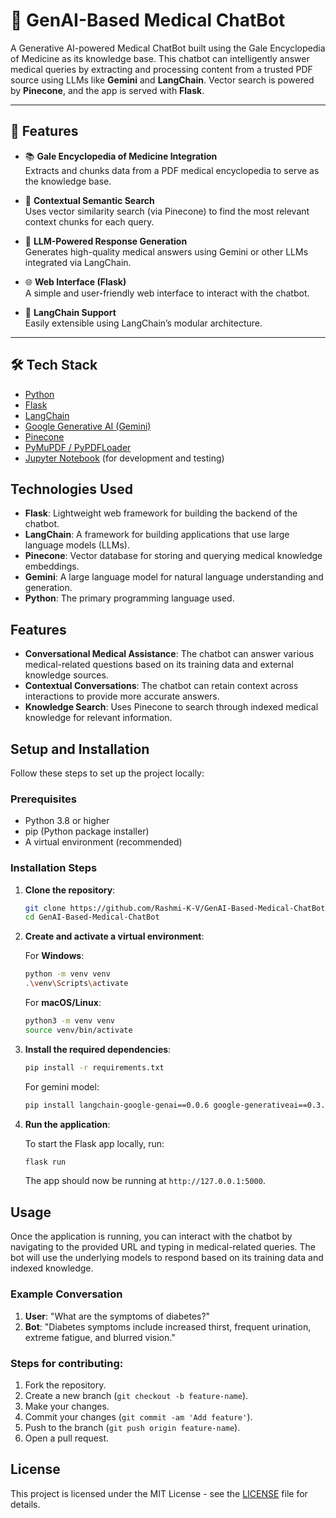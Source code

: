 # 🧠 GenAI-Based Medical ChatBot

A Generative AI-powered Medical ChatBot built using the Gale Encyclopedia of Medicine as its knowledge base. This chatbot can intelligently answer medical queries by extracting and processing content from a trusted PDF source using LLMs like **Gemini** and **LangChain**. Vector search is powered by **Pinecone**, and the app is served with **Flask**.

---

## 🚀 Features

- 📚 **Gale Encyclopedia of Medicine Integration**  
  Extracts and chunks data from a PDF medical encyclopedia to serve as the knowledge base.

- 🔎 **Contextual Semantic Search**  
  Uses vector similarity search (via Pinecone) to find the most relevant context chunks for each query.

- 💬 **LLM-Powered Response Generation**  
  Generates high-quality medical answers using Gemini or other LLMs integrated via LangChain.

- 🌐 **Web Interface (Flask)**  
  A simple and user-friendly web interface to interact with the chatbot.

- 🧠 **LangChain Support**  
  Easily extensible using LangChain’s modular architecture.

---

## 🛠️ Tech Stack

- [Python](https://www.python.org/)
- [Flask](https://flask.palletsprojects.com/)
- [LangChain](https://www.langchain.com/)
- [Google Generative AI (Gemini)](https://ai.google.dev/)
- [Pinecone](https://www.pinecone.io/)
- [PyMuPDF / PyPDFLoader](https://pypi.org/project/pymupdf/)
- [Jupyter Notebook](https://jupyter.org/) (for development and testing)

## Technologies Used

- **Flask**: Lightweight web framework for building the backend of the chatbot.
- **LangChain**: A framework for building applications that use large language models (LLMs).
- **Pinecone**: Vector database for storing and querying medical knowledge embeddings.
- **Gemini**: A large language model for natural language understanding and generation.
- **Python**: The primary programming language used.

## Features

- **Conversational Medical Assistance**: The chatbot can answer various medical-related questions based on its training data and external knowledge sources.
- **Contextual Conversations**: The chatbot can retain context across interactions to provide more accurate answers.
- **Knowledge Search**: Uses Pinecone to search through indexed medical knowledge for relevant information.

## Setup and Installation

Follow these steps to set up the project locally:

### Prerequisites

- Python 3.8 or higher
- pip (Python package installer)
- A virtual environment (recommended)

### Installation Steps

1. **Clone the repository**:

   ```bash
   git clone https://github.com/Rashmi-K-V/GenAI-Based-Medical-ChatBot.git
   cd GenAI-Based-Medical-ChatBot
   ```

2. **Create and activate a virtual environment**:

   For **Windows**:

   ```bash
   python -m venv venv
   .\venv\Scripts\activate
   ```

   For **macOS/Linux**:

   ```bash
   python3 -m venv venv
   source venv/bin/activate
   ```

3. **Install the required dependencies**:

   ```bash
   pip install -r requirements.txt
   ```

   For gemini model:

   ```bash
   pip install langchain-google-genai==0.0.6 google-generativeai==0.3.2
   ```

4. **Run the application**:

   To start the Flask app locally, run:

   ```bash
   flask run
   ```

   The app should now be running at `http://127.0.0.1:5000`.

## Usage

Once the application is running, you can interact with the chatbot by navigating to the provided URL and typing in medical-related queries. The bot will use the underlying models to respond based on its training data and indexed knowledge.

### Example Conversation

1. **User**: "What are the symptoms of diabetes?"
2. **Bot**: "Diabetes symptoms include increased thirst, frequent urination, extreme fatigue, and blurred vision."

### Steps for contributing:

1. Fork the repository.
2. Create a new branch (`git checkout -b feature-name`).
3. Make your changes.
4. Commit your changes (`git commit -am 'Add feature'`).
5. Push to the branch (`git push origin feature-name`).
6. Open a pull request.

## License

This project is licensed under the MIT License - see the [LICENSE](LICENSE) file for details.
